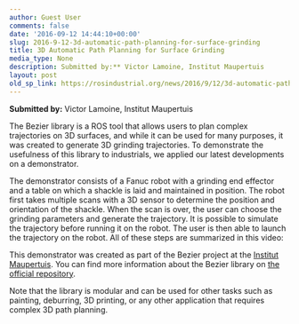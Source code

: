 ```yaml
---
author: Guest User
comments: false
date: '2016-09-12 14:44:10+00:00'
slug: 2016-9-12-3d-automatic-path-planning-for-surface-grinding
title: 3D Automatic Path Planning for Surface Grinding
media_type: None
description: Submitted by:** Victor Lamoine, Institut Maupertuis
layout: post
old_sp_link: https://rosindustrial.org/news/2016/9/12/3d-automatic-path-planning-for-surface-grinding
---
```


**Submitted by:** Victor Lamoine, Institut Maupertuis

The Bezier library is a ROS tool that allows users to plan complex trajectories on 3D surfaces, and while it can be used for many purposes, it was created to generate 3D grinding trajectories. To demonstrate the usefulness of this library to industrials, we applied our latest developments on a demonstrator.

The demonstrator consists of a Fanuc robot with a grinding end effector and a table on which a shackle is laid and maintained in position. The robot first takes multiple scans with a 3D sensor to determine the position and orientation of the shackle. When the scan is over, the user can choose the grinding parameters and generate the trajectory. It is possible to simulate the trajectory before running it on the robot. The user is then able to launch the trajectory on the robot. All of these steps are summarized in this video:

This demonstrator was created as part of the Bezier project at the [Institut Maupertuis](http://www.institutmaupertuis.fr/). You can find more information about the Bezier library on [the official repository](https://github.com/ros-industrial-consortium/bezier).

Note that the library is modular and can be used for other tasks such as painting, deburring, 3D printing, or any other application that requires complex 3D path planning.



